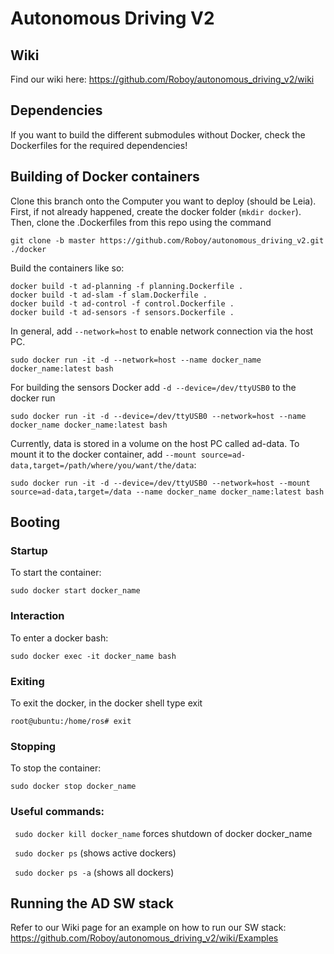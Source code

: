 # Autonomous Driving V2

## Wiki
Find our wiki here: https://github.com/Roboy/autonomous_driving_v2/wiki

## Dependencies
If you want to build the different submodules without Docker, check the Dockerfiles for the required dependencies!

## Building of Docker containers

Clone this branch onto the Computer you want to deploy (should be Leia). First, if not already happened, create the docker folder (`mkdir docker`). Then, clone the .Dockerfiles from this repo using the command
```
git clone -b master https://github.com/Roboy/autonomous_driving_v2.git  ./docker
```

Build  the containers like so:
```
docker build -t ad-planning -f planning.Dockerfile .
docker build -t ad-slam -f slam.Dockerfile .
docker build -t ad-control -f control.Dockerfile .
docker build -t ad-sensors -f sensors.Dockerfile .
```

In general, add `--network=host` to enable network connection via the host PC.
```
sudo docker run -it -d --network=host --name docker_name docker_name:latest bash
```

For building the sensors Docker add `-d --device=/dev/ttyUSB0` to the docker run
```
sudo docker run -it -d --device=/dev/ttyUSB0 --network=host --name docker_name docker_name:latest bash
```

Currently, data is stored in a volume on the host PC called ad-data. To mount it to the docker container, add `--mount source=ad-data,target=/path/where/you/want/the/data`:
```
sudo docker run -it -d --device=/dev/ttyUSB0 --network=host --mount source=ad-data,target=/data --name docker_name docker_name:latest bash
```

## Booting
### Startup

To start the container:
```
sudo docker start docker_name
```
### Interaction

To enter a docker bash:
```
sudo docker exec -it docker_name bash
```

### Exiting

To exit the docker, in the docker shell type exit
```
root@ubuntu:/home/ros# exit
```

### Stopping

To stop the container:
```
sudo docker stop docker_name
```
### Useful commands:

``` sudo docker kill docker_name``` forces shutdown of docker docker_name

``` sudo docker ps``` (shows active dockers)

``` sudo docker ps -a``` (shows all dockers)

## Running the AD SW stack

Refer to our Wiki page for an example on how to run our SW stack:
https://github.com/Roboy/autonomous_driving_v2/wiki/Examples


